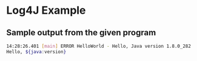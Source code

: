 # Log4J Example

 ## Sample output from the given program 

 ```sh
14:28:26.401 [main] ERROR HelloWorld - Hello, Java version 1.8.0_282
Hello, ${java:version}
 ```
